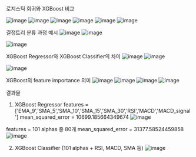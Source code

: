 로지스틱 회귀와 XGBoost 비교

![image](https://github.com/user-attachments/assets/5b24fed2-b9b3-486d-b229-e94a99ef8cf4)
![image](https://github.com/user-attachments/assets/f6785790-df1e-48a3-99df-b8d6ba0e18ed)
![image](https://github.com/user-attachments/assets/79d37f0c-e4b1-4878-9775-a6b4dbc4c8b3)
![image](https://github.com/user-attachments/assets/d96d1ddc-5e3c-4804-a582-7cff2fa4b012)
![image](https://github.com/user-attachments/assets/c5ae906d-be37-436e-b31f-5b899d513bf4)
![image](https://github.com/user-attachments/assets/4d4bcb83-16e1-40e1-a27f-022858746e59)


결정트리 분류 과정 예시
![image](https://github.com/user-attachments/assets/37d4a718-fa5b-414c-a995-44857c96e9f8)
![image](https://github.com/user-attachments/assets/d5af6add-12f1-4100-baef-b04882ffaceb)

![image](https://github.com/user-attachments/assets/145d915a-263f-4105-a42e-f92b40bd653d)


XGBoost Regressor와 XGBoost Classifier의 차이
![image](https://github.com/user-attachments/assets/0d13f383-e3be-4cbc-b20b-eecc6064598e)
![image](https://github.com/user-attachments/assets/f27782d1-d3fe-402d-b0a7-f089b033e60e)

![image](https://github.com/user-attachments/assets/21573e4b-d45c-436f-a6d6-20a11cdabca1)

XGBoost의 feature importance 의미
![image](https://github.com/user-attachments/assets/7a2891ad-ac58-400d-b132-62ef79c6ff37)
![image](https://github.com/user-attachments/assets/12c5ea0c-e7f4-4c9b-bcfc-3e8d7af70bd4)
![image](https://github.com/user-attachments/assets/d2e47827-977d-4d2c-b51c-edd0d808feff)
![image](https://github.com/user-attachments/assets/762b4cc1-c6e9-464a-a288-0661d84cae68)


결과물  
1) XGBoost Regressor
features = ['EMA_9','SMA_5','SMA_10','SMA_15','SMA_30','RSI','MACD','MACD_signal']
mean_squared_error = 10699.185664349674
![image](https://github.com/user-attachments/assets/bc203c71-af6c-4eb8-8adb-15c1fea480da)

features = 101 alphas 중 80개
mean_squared_error = 31377.58524459858
![image](https://github.com/user-attachments/assets/bd34c1dd-5dab-421b-8267-6ce83200b577)

2) XGBoost Classifier (101 alphas + RSI, MACD, SMA 등)
![image](https://github.com/user-attachments/assets/cde8fab3-73ea-4054-b905-6cf1bcc0c9b8)
